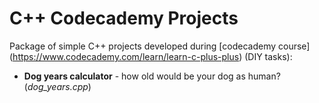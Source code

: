 # C++ Codecademy Projects
Package of simple C++ projects developed during [codecademy course] (https://www.codecademy.com/learn/learn-c-plus-plus) (DIY tasks):
* **Dog years calculator** - how old would be your dog as human? (*dog_years.cpp*)
